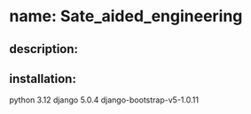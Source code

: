 # name: Sate_aided_engineering
##  description:
## installation:
python 3.12
django 5.0.4
django-bootstrap-v5-1.0.11